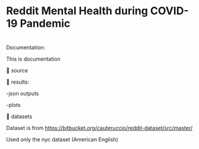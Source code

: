 # Reddit Mental Health during COVID-19 Pandemic
# 

Documentation:


This is documentation

📁 source


📁 results:


-json outputs

-plots


📁 datasets

Dataset is from https://bitbucket.org/cauteruccio/reddit-dataset/src/master/

Used only the nyc dataset (American English)

